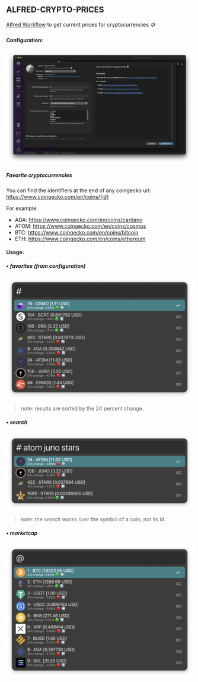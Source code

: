 ## ALFRED-CRYPTO-PRICES

[Alfred Workflow](https://www.alfredapp.com/workflows/) to get current prices for cryptocurrencies 🪙️


#### Configuration:

![vars example](screenshots/config.png)


##### Favorite cryptocurrencies

You can find the identifiers at the end of any coingecko url: https://www.coingecko.com/en/coins/{id}

For example:

  * ADA: https://www.coingecko.com/en/coins/cardano
  * ATOM: https://www.coingecko.com/en/coins/cosmos
  * BTC: https://www.coingecko.com/en/coins/bitcoin
  * ETH: https://www.coingecko.com/en/coins/ethereum


#### Usage:


##### • favorites (from configuration)

![watchlist example](screenshots/favorites.png)

> note: results are sorted by the 24 percent change.


##### • search

![search example](screenshots/search.png)

> note: the search works over the symbol of a coin, not its id.


##### • marketcap

![marketcap example](screenshots/marketcap.png)

